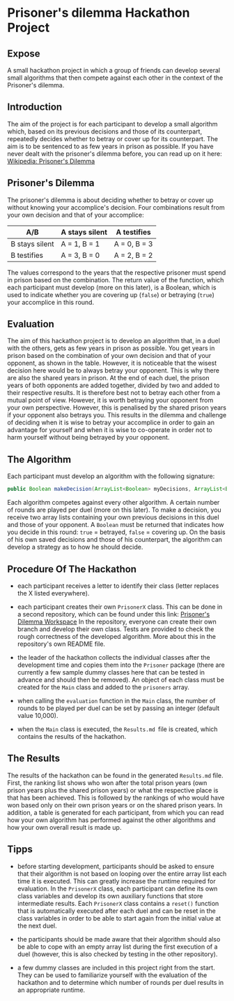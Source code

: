 # Prisoner's dilemma Hackathon Project
## Expose
A small hackathon project in which a group of friends can develop several small algorithms that then compete against each other in the context of the Prisoner's dilemma.

## Introduction
The aim of the project is for each participant to develop a small algorithm which, based on its previous decisions and those of its counterpart, repeatedly decides whether to betray or cover up for its counterpart. The aim is to be sentenced to as few years in prison as possible.
If you have never dealt with the prisoner's dilemma before, you can read up on it here:
[Wikipedia: Prisoner's Dilemma](https://en.wikipedia.org/wiki/Prisoner%27s_dilemma)

## Prisoner's Dilemma
The prisoner's dilemma is about deciding whether to betray or cover up without knowing your accomplice's decision. Four combinations result from your own decision and that of your accomplice:

|A/B|A stays silent|A testifies|
|---|---|---|
|B stays silent| A = 1, B = 1| A = 0, B = 3 |
|B testifies | A = 3, B = 0 | A = 2, B = 2 |

The values correspond to the years that the respective prisoner must spend in prison based on the combination.
The return value of the function, which each participant must develop (more on this later), is a Boolean, which is used to indicate whether you are covering up (`false`) or betraying (`true`) your accomplice in this round.

## Evaluation
The aim of this hackathon project is to develop an algorithm that, in a duel with the others, gets as few years in prison as possible. 
You get years in prison based on the combination of your own decision and that of your opponent, as shown in the table. However, it is noticeable that the wisest decision here would be to always betray your opponent. This is why there are also the shared years in prison. At the end of each duel, the prison years of both opponents are added together, divided by two and added to their respective results.
It is therefore best not to betray each other from a mutual point of view. However, it is worth betraying your opponent from your own perspective. However, this is penalised by the shared prison years if your opponent also betrays you. This results in the dilemma and challenge of deciding when it is wise to betray your accomplice in order to gain an advantage for yourself and when it is wise to co-operate in order not to harm yourself without being betrayed by your opponent.

## The Algorithm
Each participant must develop an algorithm with the following signature:
``` java
public Boolean makeDecision(ArrayList<Boolean> myDecisions, ArrayList<Boolean> opponentDecisions)
```
Each algorithm competes against every other algorithm. A certain number of rounds are played per duel (more on this later).  To make a decision, you receive two array lists containing your own previous decisions in this duel and those of your opponent. A `Boolean` must be returned that indicates how you decide in this round: `true` = betrayed, `false` = covering up.
On the basis of his own saved decisions and those of his counterpart, the algorithm can develop a strategy as to how he should decide.

## Procedure Of The Hackathon
- each participant receives a letter to identify their class (letter replaces the X listed everywhere).

- each participant creates their own `PrisonerX` class.  This can be done in a second repository, which can be found under this link: [Prisoner's Dilemma Workspace](https://github.com/JulesOxe/prisoners-dilemma-hackathon-workspace)
In the repository, everyone can create their own branch and develop their own class. Tests are provided to check the rough correctness of the developed algorithm. More about this in the repository's own README file.

- the leader of the hackathon collects the individual classes after the development time and copies them into the `Prisoner` package (there are currently a few sample dummy classes here that can be tested in advance and should then be removed).
An object of each class must be created for the `Main` class and added to the `prisoners` array.

- when calling the `evaluation` function in the `Main` class, the number of rounds to be played per duel can be set by passing an integer (default value 10,000).

- when the `Main` class is executed, the `Results.md `file is created, which contains the results of the hackathon.

## The Results
The results of the hackathon can be found in the generated `Results.md` file. 
First, the ranking list shows who won after the total prison years (own prison years plus the shared prison years) or what the respective place is that has been achieved.
This is followed by the rankings of who would have won based only on their own prison years or on the shared prison years.
In addition, a table is generated for each participant, from which you can read how your own algorithm has performed against the other algorithms and how your own overall result is made up.

## Tipps

- before starting development, participants should be asked to ensure that their algorithm is not based on looping over the entire array list each time it is executed. This can greatly increase the runtime required for evaluation.
In the `PrisonerX` class, each participant can define its own class variables and develop its own auxiliary functions that store intermediate results.
Each `PrisonerX` class contains a `reset()` function that is automatically executed after each duel and can be reset in the class variables in order to be able to start again from the initial value at the next duel.

- the participants should be made aware that their algorithm should also be able to cope with an empty array list during the first execution of a duel (however, this is also checked by testing in the other repository).

- a few dummy classes are included in this project right from the start. They can be used to familiarize yourself with the evaluation of the hackathon and to determine which number of rounds per duel results in an appropriate runtime.
